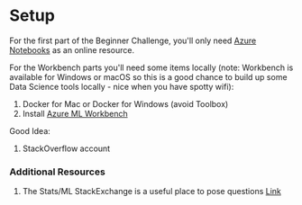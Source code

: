 # Setup

For the first part of the Beginner Challenge, you'll only need [Azure Notebooks](https://notebooks.azure.com) as an online resource.

For the Workbench parts you'll need some items locally (note:  Workbench is available for Windows or macOS so this is a good chance to build up some Data Science tools locally - nice when you have spotty wifi):

1. Docker for Mac or Docker for Windows (avoid Toolbox)
3. Install [Azure ML Workbench](https://docs.microsoft.com/en-us/azure/machine-learning/preview/)

Good Idea:

1.  StackOverflow account

### Additional Resources

1.  The Stats/ML StackExchange is a useful place to pose questions [Link](https://stats.stackexchange.com/)

